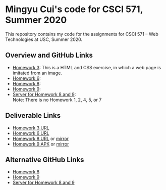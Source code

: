# Mingyu Cui's code for CSCI 571, Summer 2020  
This repository contains my code for the assignments for CSCI 571 – Web Technologies at USC, Summer 2020.  
## Overview and GitHub Links  
- [Homework 3](https://github.com/slhsxcmy/cs571/tree/master/hw3): This is a HTML and CSS exercise, in which a web page is imitated from an image.  
- [Homework 6](https://github.com/slhsxcmy/cs571/tree/master/hw6):  
- [Homework 8](https://github.com/slhsxcmy/cs571/tree/master/hw8-client):  
- [Homework 9](https://github.com/slhsxcmy/cs571/tree/master/hw9):  
- [Server for Homework 8 and 9](https://github.com/slhsxcmy/cs571/tree/master/hw8-server):  
Note: There is no Homework 1, 2, 4, 5, or 7  
## Deliverable Links
- [Homework 3 URL](http://mingyucu.freevar.com/hfro2nVP6b/index.html)  
- [Homework 6 URL](http://hw6su2020.wl.r.appspot.com/)  
- [Homework 8 URL](http://hw8-client-cs571su2020.wl.r.appspot.com) or [mirror](https://bit.ly/2PPMoI6)  
- [Homework 9 APK](https://drive.google.com/file/d/1YHNC95Gun0s5Ux9P1uScrNOfROR83tbP/view?usp=sharing) or [mirror](https://bit.ly/2Y1DRWK)  
## Alternative GitHub Links  
- [Homework 8](https://git.io/JJ5RT)  
- [Homework 9](https://git.io/JJ5BS)  
- [Server for Homework 8 and 9](https://git.io/JJ5BH)  
